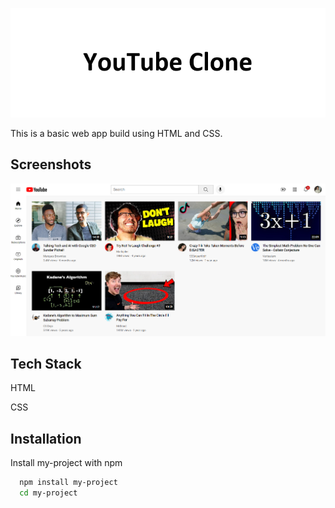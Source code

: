 
![App Name](https://github.com/CHINCHU321/YouTube-Clone/blob/main/ScreenShots/projectname.png?raw=true)


This is a basic web app build using HTML and CSS.

## Screenshots

![App Screenshot](https://github.com/CHINCHU321/YouTube-Clone/blob/main/ScreenShots/img.png?raw=true)


## Tech Stack

HTML

CSS




## Installation

Install my-project with npm

```bash
  npm install my-project
  cd my-project
```
    
